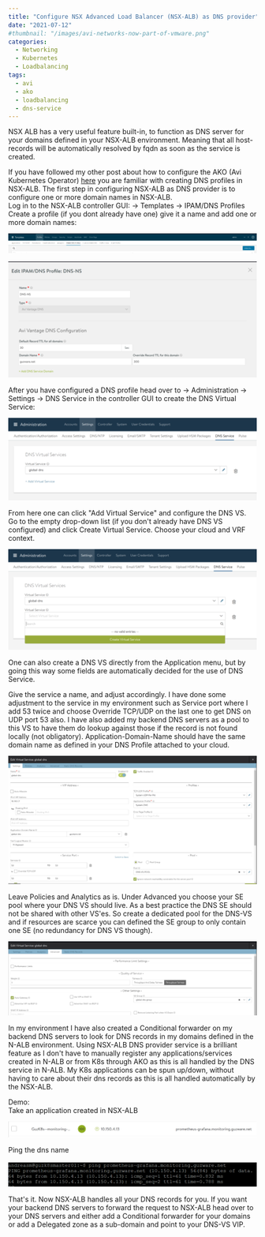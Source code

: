 ```yaml
---
title: "Configure NSX Advanced Load Balancer (NSX-ALB) as DNS provider"
date: "2021-07-12"
#thumbnail: "/images/avi-networks-now-part-of-vmware.png"
categories: 
  - Networking
  - Kubernetes
  - Loadbalancing
tags: 
  - avi
  - ako
  - loadbalancing
  - dns-service
---
```


NSX ALB has a very useful feature built-in, to function as DNS server for your domains defined in your NSX-ALB environment. Meaning that all host-records will be automatically resolved by fqdn as soon as the service is created.

If you have followed my other post about how to configure the AKO (Avi Kubernetes Operator) [here](http://blog.andreasm.io/2020/10/08/ako-with-antrea-on-native-k8s-cluster/) you are familiar with creating DNS profiles in NSX-ALB. The first step in configuring NSX-ALB as DNS provider is to configure one or more domain names in NSX-ALB.  
Log in to the NSX-ALB controller GUI: -> Templates -> IPAM/DNS Profiles  
Create a profile (if you dont already have one) give it a name and add one or more domain names:  

![](images/image-7-1024x81.png)

![](images/image-8-1024x478.png)


After you have configured a DNS profile head over to -> Administration -> Settings -> DNS Service in the controller GUI to create the DNS Virtual Service:  

![](images/image-1024x339.png)

From here one can click "Add Virtual Service" and configure the DNS VS. Go to the empty drop-down list (if you don't already have DNS VS configured) and click Create Virtual Service. Choose your cloud and VRF context.  

![](images/image-1-1024x414.png)

One can also create a DNS VS directly from the Application menu, but by going this way some fields are automatically decided for the use of DNS Service.  

Give the service a name, and adjust accordingly. I have done some adjustment to the service in my environment such as Service port where I add 53 twice and choose Override TCP/UDP on the last one to get DNS on UDP port 53 also. I have also added my backend DNS servers as a pool to this VS to have them do lookup against those if the record is not found locally (not obligatory). Application-Domain-Name should have the same domain name as defined in your DNS Profile attached to your cloud.  

![](images/image-2-1024x529.png)


Leave Policies and Analytics as is. Under Advanced you choose your SE pool where your DNS VS should live. As a best practice the DNS SE should not be shared with other VS'es. So create a dedicated pool for the DNS-VS and if resources are scarce you can defined the SE group to only contain one SE (no redundancy for DNS VS though).  

![](images/image-3-1024x305.png)

In my environment I have also created a Conditional forwarder on my backend DNS servers to look for DNS records in my domains defined in the N-ALB environment. Using NSX-ALB DNS provider service is a brilliant feature as I don't have to manually register any applications/services created in N-ALB or from K8s through AKO as this is all handled by the DNS service in N-ALB. My K8s applications can be spun up/down, without having to care about their dns records as this is all handled automatically by the NSX-ALB.

Demo:  
Take an application created in NSX-ALB  

![](images/image-5-1024x65.png)

Ping the dns name  

![](images/image-6-1024x104.png)


That's it. Now NSX-ALB handles all your DNS records for you. If you want your backend DNS servers to forward the request to NSX-ALB head over to your DNS servers and either add a Conditional forwarder for your domains or add a Delegated zone as a sub-domain and point to your DNS-VS VIP.

